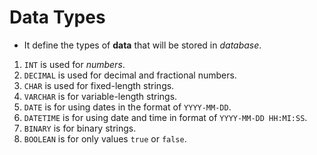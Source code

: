# Data Types

- It define the types of **data** that will be stored in _database_.

1. `INT` is used for _numbers_.
2. `DECIMAL` is used for decimal and fractional numbers.
3. `CHAR` is used for fixed-length strings.
4. `VARCHAR` is for variable-length strings.
5. `DATE` is for using dates in the format of `YYYY-MM-DD`.
6. `DATETIME` is for using date and time in format of `YYYY-MM-DD HH:MI:SS`.
7. `BINARY` is for binary strings.
8. `BOOLEAN` is for only values `true` or `false`.
